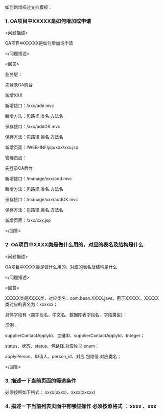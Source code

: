 如何新增描述文档模板：

### 1. OA项目中XXXXX是如何增加或申请

<问题描述>

OA项目中XXXXX是如何增加或申请

</问题描述>

<回答>

业务层：

先登录OA前台

新增XXX

新增接口：/xxx/add.mvc

新增方法：包路径.类名.方法名

保存接口：/xxx/addOK.mvc

保存方法：包路径.类名.方法名

新增页面：/WEB-INF/jsp/xxx/xxx.jsp

管理员层：

先登录OA后台

新增接口：/manage/xxx/add.mvc

新增方法：包路径.类名.方法名

保存接口：/manage/xxx/addOK.mvc

保存方法：包路径.类名.方法名

新增页面：/xxx/xxx.jsp

</回答>

### 2. OA项目中XXXX类是做什么用的，对应的表名及结构是什么

<问题描述>

OA项目中XXXX类是做什么用的，对应的表名及结构是什么

</问题描述>

<回答>

XXXXX类是XXXX类，对应类名：com.bean.XXXX.java，用于XXXXX，XXXXX类对应的表名为：xxxxxx；

具体字段有（类字段名、中文名、数据库表字段名、字段类型）：

示例：

supplierContactApplyId、主键ID、supplierContactApplyId、Integer；

status、状态、status、包路径.对应枚举  enum；

applyPerson、申请人、person_id、对应 包路径.对应类名；

</回答>

### 3. 描述一下当前页面的筛选条件
必须按照如下格式： xxxx(xxxx)、xxxx(xxxxx)
### 4. 描述一下当前列表页面中有哪些操作  必须按照格式 ： xxxx 、xxx
